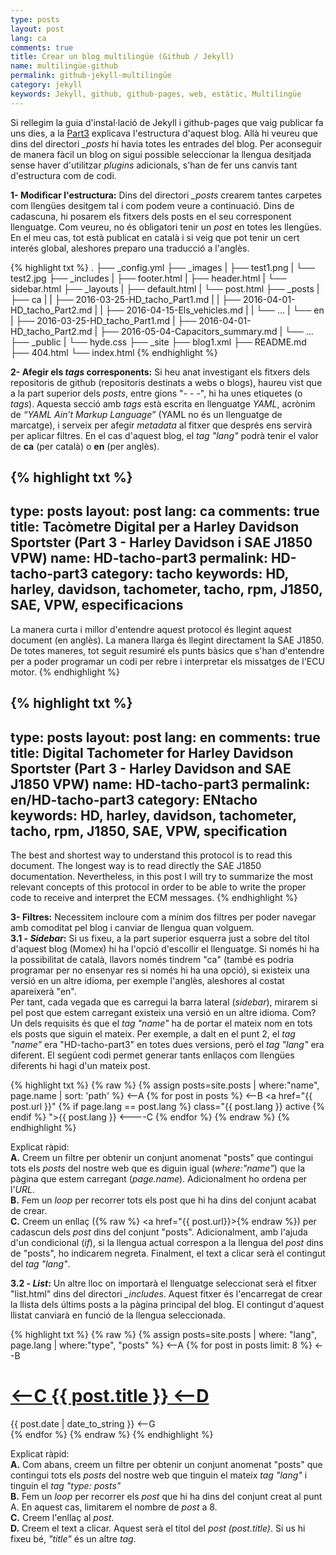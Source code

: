```yaml
---
type: posts
layout: post
lang: ca
comments: true
title: Crear un blog multilingüe (Github / Jekyll)
name: multilingüe-github
permalink: github-jekyll-multilingüe
category: jekyll
keywords: Jekyll, github, github-pages, web, estàtic, Multilingüe
---
```


Si rellegim la guia d'instal·lació de Jekyll i github-pages que vaig publicar fa uns dies, a la <a href="/jekyll-install-part3">Part3</a> explicava l'estructura d'aquest blog. Allà hi veureu que dins del directori <i>_posts</i> hi havia totes les entrades del blog. Per aconseguir de manera fàcil un blog on sigui possible seleccionar la llengua desitjada sense haver d'utilitzar <i>plugins</i> adicionals, s'han de fer uns canvis tant d'estructura com de codi.<br>

<b>1- Modificar l'estructura:</b> Dins del directori <i>_posts</i> crearem tantes carpetes com llengües desitgem tal i com podem veure a continuació. Dins de cadascuna, hi posarem els fitxers dels posts en el seu corresponent llenguatge. Com veureu, no és obligatori tenir un <i>post</i> en totes les llengües. En el meu cas, tot està publicat en català i si veig que pot tenir un cert interés global, aleshores preparo una traducció a l'anglès.<br>

{% highlight txt %}
.
├── _config.yml
├── _images
|   ├── test1.png
|   └── test2.jpg
├── _includes
|   ├── footer.html
|   ├── header.html
|   └── sidebar.html
├── _layouts
|   ├── default.html
|   └── post.html
├── _posts
|   ├── ca
|   |    ├── 2016-03-25-HD_tacho_Part1.md
|   |    ├── 2016-04-01-HD_tacho_Part2.md
|   |    ├── 2016-04-15-Els_vehicles.md
|   |    └── ...
|   └── en
|        ├── 2016-03-25-HD_tacho_Part1.md
|        ├── 2016-04-01-HD_tacho_Part2.md
|        ├── 2016-05-04-Capacitors_summary.md
|        └── ...
├── _public
|   └── hyde.css
├── _site
├── blog1.xml
├── README.md
├── 404.html
└── index.html
{% endhighlight %}

<!--more-->

<b>2- Afegir els <i>tags</i> corresponents:</b> Si heu anat investigant els fitxers dels repositoris de github (repositoris destinats a webs o blogs), haureu vist que a la part superior dels <i>posts</i>, entre gions "- - -", hi ha unes etiquetes (o <i>tags</i>). Aquesta secció amb <i>tags</i> està escrita en llenguatge <i>YAML</i>, acrònim de <i>“YAML Ain’t Markup Language”</i> (YAML no és un llenguatge de marcatge), i serveix per afegir <i>metadata</i> al fitxer que després ens servirà per aplicar filtres. En el cas d'aquest blog, el <i>tag "lang"</i> podrà tenir el valor de <b>ca</b> (per català) o <b>en</b> (per anglès).

{% highlight txt %}
---
type: posts
layout: post
lang: ca
comments: true
title: Tacòmetre Digital per a Harley Davidson Sportster (Part 3 - Harley Davidson i SAE J1850 VPW)
name: HD-tacho-part3
permalink: HD-tacho-part3
category: tacho
keywords: HD, harley, davidson, tachometer, tacho, rpm, J1850, SAE, VPW, especificacions
---

La manera curta i millor d'entendre aquest protocol és llegint aquest document (en anglès). La manera llarga és llegint directament la SAE J1850. De totes maneres, tot seguit resumiré els punts bàsics que s'han d'entendre per a poder programar un codi per rebre i interpretar els missatges de l'ECU motor.
{% endhighlight %}

{% highlight txt %}
---
type: posts
layout: post
lang: en
comments: true
title: Digital Tachometer for Harley Davidson Sportster (Part 3 - Harley Davidson and SAE J1850 VPW)
name: HD-tacho-part3
permalink: en/HD-tacho-part3
category: ENtacho
keywords: HD, harley, davidson, tachometer, tacho, rpm, J1850, SAE, VPW, specification
---

The best and shortest way to understand this protocol is to read this document. The longest way is to read directly the SAE J1850 documentation. Nevertheless, in this post I will try to summarize the most relevant concepts of this protocol in order to be able to write the proper code to receive and interpret the ECM messages.
{% endhighlight %}

<b>3- Filtres:</b> Necessitem incloure com a mínim dos filtres per poder navegar amb comoditat pel blog i canviar de llengua quan volguem. <br>
<b>3.1 - <i>Sidebar</i>:</b> Si us fixeu, a la part superior esquerra just a sobre del títol d'aquest blog (Momex) hi ha l'opció d'escollir el llenguatge. Si només hi ha la possibilitat de català, llavors només tindrem "ca" (també es podria programar per no ensenyar res si només hi ha una opció), si existeix una versió en un altre idioma, per exemple l'anglès, aleshores al costat apareixerà "en".<br>
Per tant, cada vegada que es carregui la barra lateral (<i>sidebar</i>), mirarem si pel post que estem carregant existeix una versió en un altre idioma. Com? Un dels requisits és que el <i>tag "name"</i> ha de portar el mateix nom en tots els posts que siguin el mateix. Per exemple, a dalt en el punt 2, el <i>tag "name"</i> era "HD-tacho-part3" en totes dues versions, però el <i>tag "lang"</i> era diferent. El següent codi permet generar tants enllaços com llengües diferents hi hagi d'un mateix post.

{% highlight txt %}
{% raw  %}
{% assign posts=site.posts | where:"name", page.name | sort: 'path' %}    <--A
{% for post in posts %}       <--B
   <a href="{{ post.url }}" {% if page.lang == post.lang %} class="{{ post.lang }} active {% endif %} ">{{ post.lang }}</a>  <----C
{% endfor %}
{% endraw  %}
{% endhighlight %}

Explicat ràpid:<br>
<b>A.</b> Creem un filtre per obtenir un conjunt anomenat "posts" que contingui tots els <i>posts</i> del nostre web que es diguin igual (<i>where:"name"</i>) que la pàgina que estem carregant (<i>page.name</i>). Adicionalment ho ordena per l'<i>URL</i>. <br>
<b>B.</b> Fem un <i>loop</i> per recorrer tots els post que hi ha dins del conjunt acabat de crear.<br>
<b>C.</b> Creem un enllaç ({% raw %} <a href="{{ post.url}}>{% endraw %}) per cadascun dels <i>post</i> dins del conjunt "posts". Adicionalment, amb l'ajuda d'un condicional (<i>if</i>), si la llengua actual correspon a la llengua del <i>post</i> dins de "posts", ho indicarem negreta. Finalment, el text a clicar serà el contingut del <i>tag "lang"</i>.<br>

<b>3.2 - <i>List</i>:</b> Un altre lloc on importarà el llenguatge seleccionat serà el fitxer "list.html" dins del directori <i>_includes</i>. Aquest fitxer és l'encarregat de crear la llista dels últims posts a la pàgina principal del blog. El contingut d'aquest llistat canviarà en funció de la llengua seleccionada.

{% highlight txt %}
{% raw  %}
{% assign posts=site.posts | where: "lang", page.lang | where:"type", "posts" %}   <--A
  {% for post in posts limit: 8 %}  <--B
  <div class="post">
    <h1 class="post-title">
      <a href="{{ post.url }}">     <--C
        {{ post.title }}            <--D
      </a>
    </h1>
    <span class="post-date">{{ post.date | date_to_string }} </font>   <--G
    </span>
  </div>
  {% endfor %}
{% endraw  %}
{% endhighlight %}

Explicat ràpid:<br>
<b>A.</b> Com abans, creem un filtre per obtenir un conjunt anomenat "posts" que contingui tots els <i>posts</i> del nostre web que tinguin el mateix <i>tag "lang"</i> i tinguin el <i>tag "type: posts"</i><br>
<b>B.</b> Fem un <i>loop</i> per recorrer els <i>post</i> que hi ha dins del conjunt creat al punt A. En aquest cas, limitarem el nombre de <i>post</i> a 8.<br>
<b>C.</b> Creem l'enllaç al <i>post</i>.<br>
<b>D.</b> Creem el text a clicar. Aquest serà el títol del <i>post (post.title)</i>. Si us hi fixeu bé, <i>"title"</i> és un altre <i>tag</i>.

